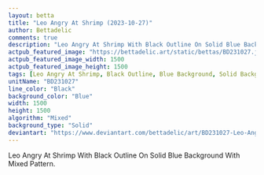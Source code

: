 ```yaml
---
layout: betta
title: "Leo Angry At Shrimp (2023-10-27)"
author: Bettadelic
comments: true
description: "Leo Angry At Shrimp With Black Outline On Solid Blue Background With Mixed Pattern."
actpub_featured_image: "https://bettadelic.art/static/bettas/BD231027.jpg"
actpub_featured_image_width: 1500
actpub_featured_image_height: 1500
tags: [Leo Angry At Shrimp, Black Outline, Blue Background, Solid Background Pattern, Mixed Pattern, October 2023]
unitName: "BD231027"
line_color: "Black"
background_color: "Blue"
width: 1500
height: 1500
algorithm: "Mixed"
background_type: "Solid"
deviantart: "https://www.deviantart.com/bettadelic/art/BD231027-Leo-Angry-At-Shrimp-2023-10-27-990768424"
---
```


Leo Angry At Shrimp With Black Outline On Solid Blue Background With Mixed Pattern.
